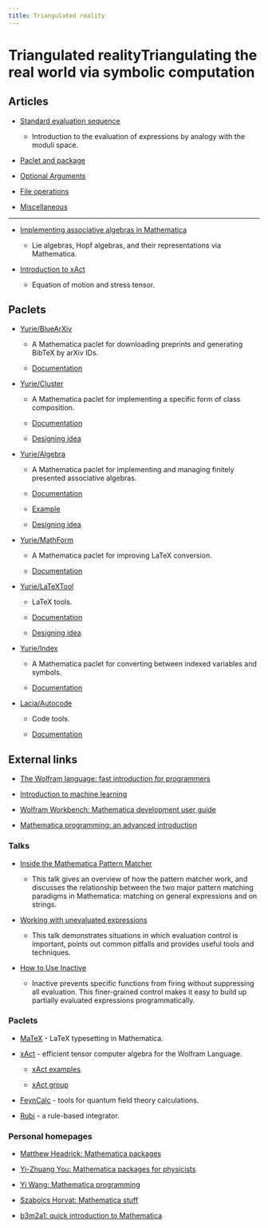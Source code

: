 ```yaml
---
title: Triangulated reality
---
```

<h1>Triangulated reality<span class="subtitle">Triangulating the real world via symbolic computation</span></h1>

## Articles

* [Standard evaluation sequence](symbolic/evaluation/evaluation.md)

    * Introduction to the evaluation of expressions by analogy with the moduli space.

* [Paclet and package](symbolic/paclet/paclet.md)

* [Optional Arguments](symbolic/option/option.md)

* [File operations](symbolic/file/file.md)

* [Miscellaneous](symbolic/misc/misc.md)

---

* [Implementing associative algebras in Mathematica](symbolic/algebra/algebra.md)

    * Lie algebras, Hopf algebras, and their representations via Mathematica.

* [Introduction to xAct](symbolic/xAct/xAct.md)

    * Equation of motion and stress tensor.

## Paclets

* [Yurie/BlueArXiv](https://github.com/yuriever/Yurie-BlueArXiv)

    * A Mathematica paclet for downloading preprints and generating BibTeX by arXiv IDs.

    * [Documentation](https://resources.wolframcloud.com/PacletRepository/resources/Yurie/BlueArXiv/)

* [Yurie/Cluster](https://github.com/yuriever/Yurie-Cluster)

    * A Mathematica paclet for implementing a specific form of class composition.

    * [Documentation](symbolic/Yurie-Cluster/doc.md)

    * [Designing idea](symbolic/Yurie-Cluster/idea.md)

* [Yurie/Algebra](https://github.com/yuriever/Yurie-Algebra)

    * A Mathematica paclet for implementing and managing finitely presented associative algebras.

    * [Documentation](symbolic/Yurie-Algebra/doc.md)

    * [Example](symbolic/Yurie-Algebra/example.md)

    * [Designing idea](symbolic/Yurie-Algebra/idea.md)

* [Yurie/MathForm](https://github.com/yuriever/Yurie-MathForm)

    * A Mathematica paclet for improving LaTeX conversion.

    * [Documentation](symbolic/Yurie-MathForm/doc.md)

* [Yurie/LaTeXTool](https://github.com/yuriever/Yurie-LaTeXTool)

    * LaTeX tools.

    * [Documentation](symbolic/Yurie-LaTeXTool/doc.md)

    * [Designing idea](symbolic/Yurie-LaTeXTool/idea.md)

* [Yurie/Index](https://github.com/yuriever/Yurie-Index)

    * A Mathematica paclet for converting between indexed variables and symbols.

    * [Documentation](symbolic/Yurie-Index/doc.md)

* [Lacia/Autocode](https://github.com/yuriever/Lacia-Autocode)

    * Code tools.

    * [Documentation](symbolic/Lacia-Autocode/doc.md)

## External links

<!-- * [Mathematica summer school on theoretical physics](http://msstp.org/) -->

* [The Wolfram language: fast introduction for programmers](https://www.wolfram.com/language/fast-introduction-for-programmers/)

* [Introduction to machine learning](https://www.wolfram.com/language/introduction-machine-learning/)

* [Wolfram Workbench: Mathematica development user guide](https://reference.wolfram.com/workbench/index.jsp)

* [Mathematica programming: an advanced introduction](https://faculty.ksu.edu.sa/sites/default/files/mathprogrammingintro.pdf)

### Talks

* [Inside the Mathematica Pattern Matcher](https://library.wolfram.com/infocenter/Conferences/6999/)
    * This talk gives an overview of how the pattern matcher work, and discusses the relationship between the two major pattern matching paradigms in Mathematica: matching on general expressions and on strings.

* [Working with unevaluated expressions](https://library.wolfram.com/infocenter/Conferences/377/)
    * This talk demonstrates situations in which evaluation control is important, points out common pitfalls and provides useful tools and techniques.

* [How to Use Inactive](https://library.wolfram.com/infocenter/Conferences/9021/)
    * Inactive prevents specific functions from firing without suppressing all evaluation. This finer-grained control makes it easy to build up partially evaluated expressions programmatically.

### Paclets

* [MaTeX](http://szhorvat.net/pelican/latex-typesetting-in-mathematica.html) - LaTeX typesetting in Mathematica.

* [xAct](http://www.xact.es/index.html) - efficient tensor computer algebra for the Wolfram Language.

    * [xAct examples](https://github.com/xAct-contrib/examples/blob/master/README.md)

    * [xAct group](https://groups.google.com/g/xact)

* [FeynCalc](https://feyncalc.github.io/) - tools for quantum field theory calculations.

* [Rubi](https://rulebasedintegration.org/) - a rule-based integrator.

### Personal homepages

* [Matthew Headrick: Mathematica packages](https://people.brandeis.edu/~headrick/Mathematica/index.html)

* [Yi-Zhuang You: Mathematica packages for physicists](https://everettyou.github.io/teaching/Mathematica)

* [Yi Wang: Mathematica programming](https://phyw.people.ust.hk/teaching/mathematica/)

* [Szabolcs Horvat: Mathematica stuff](http://szhorvat.net/pelican/pages/mathematica.html)

* [b3m2a1: quick introduction to Mathematica](https://mresources.github.io/tutorial/pages/about.html)
